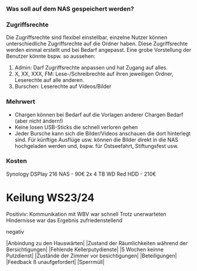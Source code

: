 ### Was soll auf dem NAS gespeichert werden?

### Zugriffsrechte
Die Zugriffsrechte sind flexibel einstellbar, einzelne Nutzer können unterschiedliche Zugriffsrechte auf die Ordner haben. 
Diese Zugriffsrechte werden einmal erstellt und bei Bedarf angepasst.
Eine grobe Vorstellung der Benutzer könnte bspw. so aussehen:

1. Admin: Darf Zugriffsrechte anpassen und hat Zugang auf alles. 
2. X, XX, XXX, FM: Lese-/Schreibrechte auf ihren jeweiligen Ordner, Leserechte auf alle anderen.
3. Burschen: Leserechte auf Videos/Bilder
### Mehrwert
- Chargen können bei Bedarf auf die Vorlagen anderer Chargen Bedarf (aber nicht ändern!)
- Keine losen USB-Sticks die schnell verloren gehen
- Jeder Bursche kann sich die Bilder/Videos anschauen die dort hinterlegt sind. Für künftige Ausflüge usw. können die Bilder direkt in die NAS hochgeladen werden und, bspw. für Ostseefahrt, Stiftungsfest usw. 
### Kosten
Synology DSPlay 216 NAS - 90€
2x 4 TB WD Red HDD - 210€




# Keilung WS23/24

Positiviv:
Kommunikation mit WBV war schnell
Trotz unerwarteten Hindernisse war das Ergebnis zufriedenstellend

negativ 

|Anbindung zu den Hauswärten|
|Zustand der Räumlichkeiten während der Bersichtigungen|
|Fehlende Kellerputydienste|
|5 Wochen keinne Putzdienst|
|Zustände der Zimmer vor besichtigungen|
|Beteiligungen|
|Feedback ß unaufgefordert|
|Sperrmüll|